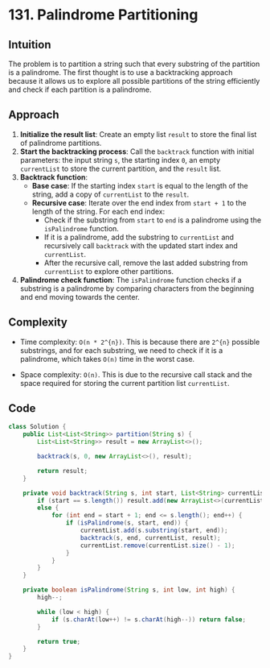 # 131. Palindrome Partitioning

## Intuition

The problem is to partition a string such that every substring of the partition is a palindrome. The first thought is to use a backtracking approach because it allows us to explore all possible partitions of the string efficiently and check if each partition is a palindrome.

## Approach

1. **Initialize the result list**: Create an empty list `result` to store the final list of palindrome partitions.
2. **Start the backtracking process**: Call the `backtrack` function with initial parameters: the input string `s`, the starting index `0`, an empty `currentList` to store the current partition, and the `result` list.
3. **Backtrack function**:
   - **Base case**: If the starting index `start` is equal to the length of the string, add a copy of `currentList` to the `result`.
   - **Recursive case**: Iterate over the end index from `start + 1` to the length of the string. For each end index:
     - Check if the substring from `start` to `end` is a palindrome using the `isPalindrome` function.
     - If it is a palindrome, add the substring to `currentList` and recursively call `backtrack` with the updated start index and `currentList`.
     - After the recursive call, remove the last added substring from `currentList` to explore other partitions.
4. **Palindrome check function**: The `isPalindrome` function checks if a substring is a palindrome by comparing characters from the beginning and end moving towards the center.

## Complexity

- Time complexity: `O(n * 2^{n})`. This is because there are `2^{n}` possible substrings, and for each substring, we need to check if it is a palindrome, which takes `O(n)` time in the worst case.

- Space complexity: `O(n)`. This is due to the recursive call stack and the space required for storing the current partition list `currentList`.

## Code

```java
class Solution {
    public List<List<String>> partition(String s) {
        List<List<String>> result = new ArrayList<>();

        backtrack(s, 0, new ArrayList<>(), result);

        return result;
    }

    private void backtrack(String s, int start, List<String> currentList, List<List<String>> result) {
        if (start == s.length()) result.add(new ArrayList<>(currentList));
        else {
            for (int end = start + 1; end <= s.length(); end++) {
                if (isPalindrome(s, start, end)) {
                    currentList.add(s.substring(start, end));
                    backtrack(s, end, currentList, result);
                    currentList.remove(currentList.size() - 1);
                }
            }
        }
    }

    private boolean isPalindrome(String s, int low, int high) {
        high--;

        while (low < high) {
            if (s.charAt(low++) != s.charAt(high--)) return false;
        }

        return true;
    }
}
```
